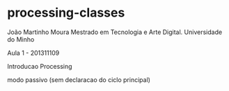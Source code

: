 # processing-classes

  João Martinho Moura
  Mestrado em Tecnologia e Arte Digital. Universidade do Minho
  
  Aula 1 - 201311109

  Introducao Processing


modo passivo (sem declaracao do ciclo principal)